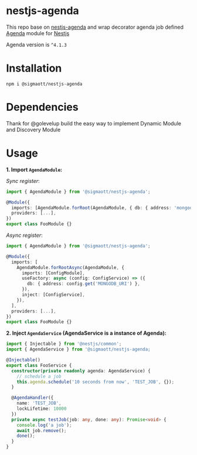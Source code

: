 # nestjs-agenda

This repo base on [nestjs-agenda](https://github.com/hanFengSan/nestjs-agenda) and wrap decorator agenda job defined
[Agenda](https://github.com/agenda/agenda) module for [Nestjs](https://github.com/nestjs/nest)

Agenda version is `^4.1.3`

# Installation

```
npm i @sigmaott/nestjs-agenda
```

# Dependencies

Thank for @golevelup build the easy way to implement Dynamic Module and Discovery Module

# Usage

**1. Import `AgendaModule`:**

_Sync register_:

```TypeScript
import { AgendaModule } from '@sigmaott/nestjs-agenda';

@Module({
  imports: [AgendaModule.forRoot(AgendaModule, { db: { address: 'mongodb://xxxxx' }})], // Same as configuring an agenda
  providers: [...],
})
export class FooModule {}
```

_Async register_:

```TypeScript
import { AgendaModule } from '@sigmaott/nestjs-agenda';

@Module({
  imports: [
    AgendaModule.forRootAsync(AgendaModule, {
      imports: [ConfigModule],
      useFactory: async (config: ConfigService) => ({
        db: { address: config.get('MONGODB_URI') },
      }),
      inject: [ConfigService],
    }),
  ],
  providers: [...],
})
export class FooModule {}
```

**2. Inject `AgendaService` (AgendaService is a instance of Agenda):**

```TypeScript
import { Injectable } from '@nestjs/common';
import { AgendaService } from '@sigmaott/nestjs-agenda;

@Injectable()
export class FooService {
  constructor(private readonly agenda: AgendaService) {
    // schedule a job
    this.agenda.schedule('10 seconds from now', 'TEST_JOB', {});
  }

  @AgendaHandler({
    name: 'TEST_JOB',
    lockLifetime: 10000
  })
  private async testJob(job: any, done: any): Promise<void> {
    console.log('a job');
    await job.remove();
    done();
  }
}
```
